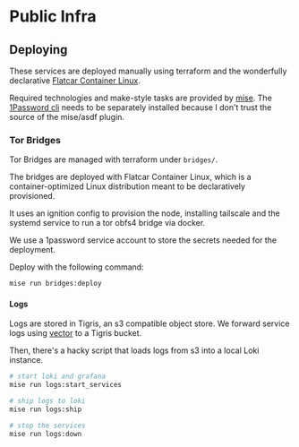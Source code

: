 # Public Infra

## Deploying
These services are deployed manually using terraform and the wonderfully declarative [Flatcar Container Linux](https://www.flatcar.org/).

Required technologies and make-style tasks are provided by [mise](https://mise.jdx.dev/).
The [1Password cli](https://developer.1password.com/docs/cli/get-started/) needs to be separately installed because I don't trust the source of the mise/asdf plugin.

### Tor Bridges

Tor Bridges are managed with terraform under `bridges/`.

The bridges are deployed with Flatcar Container Linux, which is a
container-optimized Linux distribution meant to be declaratively provisioned.

It uses an ignition config to provision the node, installing
tailscale and the systemd service to run a tor obfs4 bridge via docker.

We use a 1password service account to store the secrets needed for the
deployment.

Deploy with the following command:

```sh
mise run bridges:deploy
```

#### Logs

Logs are stored in Tigris, an s3 compatible object store. We forward service logs using
[vector](https://vector.dev/) to a Tigris bucket.

Then, there's a hacky script that loads logs from s3 into a local Loki instance.

```sh
# start loki and grafana
mise run logs:start_services

# ship logs to loki
mise run logs:ship

# stop the services
mise run logs:down
```
